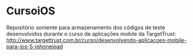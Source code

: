 CursoiOS
========

Repositório somente para armazenamento dos códigos de teste desenvolvidos durante o curso de aplicações mobile da TargetTrust: http://www.targettrust.com.br/curso/desenvolvendo-aplicacoes-mobile-para-ios-5-iphoneipad
